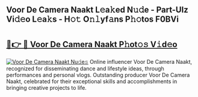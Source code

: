 ## Voor De Camera Naakt L𝚎a𝚔ed N𝚞𝚍e - Part-UIz Vi𝚍𝚎o L𝚎a𝚔s - H𝚘𝚝 O𝚗𝚕yf𝚊ns P𝚑𝚘tos F0BVi

# <h2><a href="http://kfeuke.oniu.top/?m=Voor+De+Camera+Naakt">🔗👉 🔴 Voor De Camera Naakt P𝚑ot𝚘𝚜 V𝚒d𝚎o</a></h2>

[![Voor De Camera Naakt Nu𝚍e𝚜](https://i.imgur.com/0qMVB7G.gif)](http://kfeuke.oniu.top/?m=Voor+De+Camera+Naakt)
Online influencer Voor De Camera Naakt, recognized for disseminating dance and lifestyle ideas, through performances and personal vlogs. Outstanding producer Voor De Camera Naakt, celebrated for their exceptional skills and accomplishments in bringing creative projects to life.  
